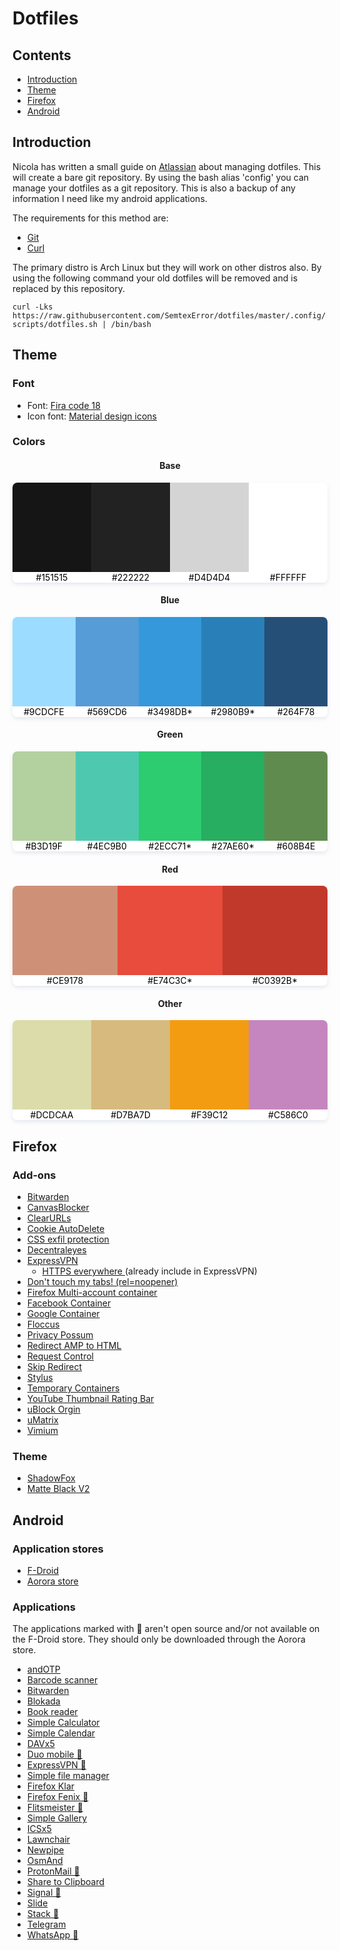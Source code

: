 # Dotfiles

## Contents
* [Introduction](#introduction)
* [Theme](#theme)
* [Firefox](#firefox)
* [Android](#android)

## Introduction
Nicola has written a small guide on [Atlassian](https://www.atlassian.com/git/tutorials/dotfiles) about managing dotfiles.
This will create a bare git repository.
By using the bash alias 'config' you can manage your dotfiles as a git repository.
This is also a backup of any information I need like my android applications.

The requirements for this method are:
* [Git](https://www.archlinux.org/packages/extra/x86_64/git/)
* [Curl](https://www.archlinux.org/packages/core/x86_64/curl/)

The primary distro is Arch Linux but they will work on other distros also. By using the following command your old dotfiles will be removed and is replaced by this repository.

`curl -Lks https://raw.githubusercontent.com/SemtexError/dotfiles/master/.config/scripts/dotfiles.sh | /bin/bash`

## Theme

### Font
* Font: [Fira code 18](https://www.archlinux.org/packages/community/any/ttf-fira-code/)
* Icon font: [Material design icons](https://aur.archlinux.org/packages/ttf-material-design-icons-webfont/)

### Colors
<style>
.header {
  text-align: center;
}

.wrapper {
  display: flex;
  border-radius: .5rem;
  overflow: hidden;
  box-shadow: rgba(184, 194, 215, 0.35) 0px 3px 6px 0px;
  height: 10rem;
}

.item {
  display : flex;
  flex-direction: column;
  height: 100%;
  flex: 1;
}

.block {
  height: 100%;
  width: 100%;
}

.label {
  background-color: white;
  color: black;
  text-align: center;
}
</style>

<h4 class="header">Base</h4>
<div class="wrapper">

  <div class="item">
    <div class="block" style="background-color: #151515;"></div>
    <label class="label">#151515</label>
  </div>

  <div class="item">
    <div class="block" style="background-color: #222222;"></div>
    <label class="label">#222222</label>
  </div>

  <div class="item">
    <div class="block" style="background-color: #D4D4D4;"></div>
    <label class="label">#D4D4D4</label>
  </div>

  <div class="item">
    <div class="block" style="background-color: #FFFFFF;"></div>
    <label class="label">#FFFFFF</label>
  </div>

</div>

<h4 class="header">Blue</h4>
<div class="wrapper">

  <div class="item">
    <div class="block" style="background-color: #9CDCFE;"></div>
    <label class="label">#9CDCFE</label>
  </div>

  <div class="item">
    <div class="block" style="background-color: #569CD6;"></div>
    <label class="label">#569CD6</label>
  </div>

  <div class="item">
    <div class="block" style="background-color: #3498db;"></div>
    <label class="label">#3498DB*</label>
  </div>

  <div class="item">
    <div class="block" style="background-color: #2980b9;"></div>
    <label class="label">#2980B9*</label>
  </div>

  <div class="item">
    <div class="block" style="background-color: #264F78;"></div>
    <label class="label">#264F78</label>
  </div>

</div>

<h4 class="header">Green</h4>
<div class="wrapper">

  <div class="item">
    <div class="block" style="background-color: #B3D19F;"></div>
    <label class="label">#B3D19F</label>
  </div>

  <div class="item">
    <div class="block" style="background-color: #4EC9B0;"></div>
    <label class="label">#4EC9B0</label>
  </div>

  <div class="item">
    <div class="block" style="background-color: #2ECC71;"></div>
    <label class="label">#2ECC71*</label>
  </div>

  <div class="item">
    <div class="block" style="background-color: #27AE60;"></div>
    <label class="label">#27AE60*</label>
  </div>

  <div class="item">
    <div class="block" style="background-color: #608B4E;"></div>
    <label class="label">#608B4E</label>
  </div>

</div>

<h4 class="header">Red</h4>
<div class="wrapper">

  <div class="item">
    <div class="block" style="background-color: #CE9178;"></div>
    <label class="label">#CE9178</label>
  </div>

  <div class="item">
    <div class="block" style="background-color: #E74C3C;"></div>
    <label class="label">#E74C3C*</label>
  </div>

  <div class="item">
    <div class="block" style="background-color: #C0392B;"></div>
    <label class="label">#C0392B*</label>
  </div>

</div>

<h4 class="header">Other</h4>
<div class="wrapper">

  <div class="item">
    <div class="block" style="background-color: #DCDCAA;"></div>
    <label class="label">#DCDCAA</label>
  </div>

  <div class="item">
    <div class="block" style="background-color: #D7BA7D;"></div>
    <label class="label">#D7BA7D</label>
  </div>

  <div class="item">
    <div class="block" style="background-color: #F39C12;"></div>
    <label class="label">#F39C12</label>
  </div>

  <div class="item">
    <div class="block" style="background-color: #C586C0;"></div>
    <label class="label">#C586C0</label>
  </div>

</div>

## Firefox

### Add-ons
* [Bitwarden](https://addons.mozilla.org/en-US/firefox/addon/bitwarden-password-manager/)
* [CanvasBlocker](https://addons.mozilla.org/en-US/firefox/addon/canvasblocker/)
* [ClearURLs](https://addons.mozilla.org/en-US/firefox/addon/clearurls/)
* [Cookie AutoDelete](https://addons.mozilla.org/en-US/firefox/addon/cookie-autodelete/)
* [CSS exfil protection](https://addons.mozilla.org/en-US/firefox/addon/css-exfil-protection/)
* [Decentraleyes](https://addons.mozilla.org/en-US/firefox/addon/decentraleyes/)
* [ExpressVPN](https://addons.mozilla.org/en-US/firefox/addon/expressvpn/)
  * [HTTPS everywhere ](https://addons.mozilla.org/en-US/firefox/addon/https-everywhere/) (already include in ExpressVPN)
* [Don't touch my tabs! (rel=noopener)](https://addons.mozilla.org/en-US/firefox/addon/dont-touch-my-tabs/)
* [Firefox Multi-account container](https://addons.mozilla.org/en-US/firefox/addon/multi-account-containers/)
* [Facebook Container](https://addons.mozilla.org/en-US/firefox/addon/facebook-container/)
* [Google Container](https://addons.mozilla.org/en-US/firefox/addon/google-container/)
* [Floccus](https://addons.mozilla.org/en-US/firefox/addon/floccus/)
* [Privacy Possum](https://addons.mozilla.org/en-US/firefox/addon/privacy-possum/)
* [Redirect AMP to HTML](https://addons.mozilla.org/en-US/firefox/addon/amp2html/)
* [Request Control](https://addons.mozilla.org/en-US/firefox/addon/requestcontrol/)
* [Skip Redirect](https://addons.mozilla.org/en-US/firefox/addon/skip-redirect/)
* [Stylus](https://addons.mozilla.org/en-US/firefox/addon/styl-us/)
* [Temporary Containers](https://addons.mozilla.org/en-US/firefox/addon/temporary-containers/)
* [YouTube Thumbnail Rating Bar](https://addons.mozilla.org/en-US/firefox/addon/youtube-thumbnail-rating-bar/)
* [uBlock Orgin](https://addons.mozilla.org/en-US/firefox/addon/ublock-origin/)
* [uMatrix](https://addons.mozilla.org/en-US/firefox/addon/umatrix/)
* [Vimium](https://addons.mozilla.org/en-US/firefox/addon/vimium-ff/)

### Theme
* [ShadowFox](https://overdodactyl.github.io/ShadowFox/)
* [Matte Black V2](https://addons.mozilla.org/en-US/firefox/addon/matte-black-v2/)

## Android
### Application stores
* [F-Droid](https://search.f-droid.org)
* [Aorora store](https://f-droid.org/en/packages/com.aurora.store/)

### Applications
The applications marked with 🚩 aren't open source and/or not available on the F-Droid store.
They should only be downloaded through the Aorora store.
* [andOTP](https://f-droid.org/en/packages/org.shadowice.flocke.andotp/)
* [Barcode scanner](https://f-droid.org/en/packages/com.google.zxing.client.android)
* [Bitwarden](https://mobileapp.bitwarden.com/fdroid/)
* [Blokada](https://f-droid.org/en/packages/org.blokada.alarm)
* [Book reader](https://f-droid.org/en/packages/com.github.axet.bookreader)
* [Simple Calculator](https://f-droid.org/en/packages/com.simplemobiletools.calculator)
* [Simple Calendar](https://f-droid.org/en/packages/com.simplemobiletools.calendar.pro)
* [DAVx5](https://f-droid.org/en/packages/at.bitfire.davdroid)
* [Duo mobile 🚩](https://play.google.com/store/apps/details?id=com.duosecurity.duomobile)
* [ExpressVPN 🚩](https://play.google.com/store/apps/details?id=com.expressvpn.vpn)
* [Simple file manager](https://f-droid.org/en/packages/com.simplemobiletools.filemanager.pro)
* [Firefox Klar](https://f-droid.org/en/packages/org.mozilla.klar)
* [Firefox Fenix 🚩](https://play.google.com/store/apps/details?id=org.mozilla.fenix)
* [Flitsmeister 🚩](https://play.google.com/store/apps/details?id=nl.flitsmeister)
* [Simple Gallery](https://f-droid.org/en/packages/com.simplemobiletools.gallery.pro)
* [ICSx5](https://f-droid.org/en/packages/at.bitfire.icsdroid)
* [Lawnchair](https://f-droid.org/en/packages/ch.deletescape.lawnchair.plah)
* [Newpipe](https://f-droid.org/en/packages/org.schabi.newpipe)
* [OsmAnd](https://f-droid.org/en/packages/net.osmand.plus)
* [ProtonMail 🚩](https://play.google.com/store/apps/details?id=ch.protonmail.android)
* [Share to Clipboard](https://f-droid.org/en/packages/com.tengu.sharetoclipboard)
* [Signal 🚩](https://play.google.com/store/apps/details?id=org.thoughtcrime.securesms)
* [Slide](https://f-droid.org/en/packages/me.ccrama.redditslide)
* [Stack 🚩](https://play.google.com/store/apps/details?id=nl.transip.stack)
* [Telegram](https://f-droid.org/en/packages/org.telegram.messenger)
* [WhatsApp 🚩](https://play.google.com/store/apps/details?id=com.whatsapp)

